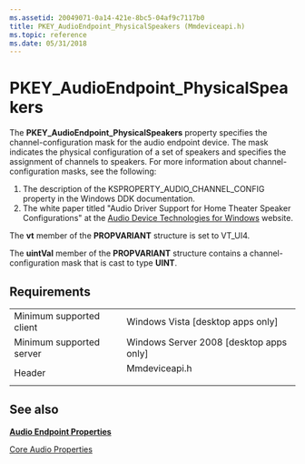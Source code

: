 ```yaml
---
ms.assetid: 20049071-0a14-421e-8bc5-04af9c7117b0
title: PKEY_AudioEndpoint_PhysicalSpeakers (Mmdeviceapi.h)
ms.topic: reference
ms.date: 05/31/2018
---
```


# PKEY\_AudioEndpoint\_PhysicalSpeakers

The **PKEY\_AudioEndpoint\_PhysicalSpeakers** property specifies the channel-configuration mask for the audio endpoint device. The mask indicates the physical configuration of a set of speakers and specifies the assignment of channels to speakers. For more information about channel-configuration masks, see the following:

1.  The description of the KSPROPERTY\_AUDIO\_CHANNEL\_CONFIG property in the Windows DDK documentation.
2.  The white paper titled "Audio Driver Support for Home Theater Speaker Configurations" at the [Audio Device Technologies for Windows](https://www.microsoft.com/whdc/device/audio/default.mspx) website.

The **vt** member of the **PROPVARIANT** structure is set to VT\_UI4.

The **uintVal** member of the **PROPVARIANT** structure contains a channel-configuration mask that is cast to type **UINT**.

## Requirements



|                                     |                                                                                          |
|-------------------------------------|------------------------------------------------------------------------------------------|
| Minimum supported client<br/> | Windows Vista \[desktop apps only\]<br/>                                           |
| Minimum supported server<br/> | Windows Server 2008 \[desktop apps only\]<br/>                                     |
| Header<br/>                   | <dl> <dt>Mmdeviceapi.h</dt> </dl> |



## See also

<dl> <dt>

[**Audio Endpoint Properties**](audio-endpoint-properties.md)
</dt> <dt>

[Core Audio Properties](core-audio-properties.md)
</dt> </dl>

 

 




